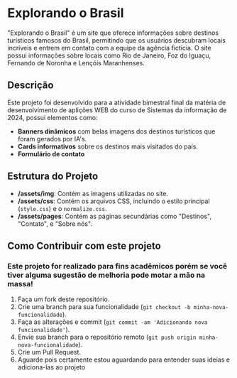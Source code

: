 # Explorando o Brasil

"Explorando o Brasil" é um site que oferece informações sobre destinos turísticos famosos do Brasil, permitindo que os usuários descubram locais incríveis e entrem em contato com a equipe da agência fictícia. O site possui informações sobre locais como Rio de Janeiro, Foz do Iguaçu, Fernando de Noronha e Lençóis Maranhenses.

## Descrição

Este projeto foi desenvolvido para a atividade bimestral final da matéria de desenvolvimento de aplições WEB do curso de Sistemas da informação de 2024, possuí elementos como:
- **Banners dinâmicos** com belas imagens dos destinos turísticos que foram gerados por IA's.
- **Cards informativos** sobre os destinos mais visitados do país.
- **Formulário de contato**

## Estrutura do Projeto

- **/assets/img**: Contém as imagens utilizadas no site.
- **/assets/css**: Contém os arquivos CSS, incluindo o estilo principal (`style.css`) e o `normalize.css`.
- **/assets/pages**: Contém as páginas secundárias como "Destinos", "Contato", e "Sobre nós".

## Como Contribuir com este projeto

### Este projeto for realizado para fins acadêmicos porém se você tiver alguma sugestão de melhoria pode motar a mão na massa!

1. Faça um fork deste repositório.
2. Crie uma branch para sua funcionalidade (`git checkout -b minha-nova-funcionalidade`).
3. Faça as alterações e commit (`git commit -am 'Adicionando nova funcionalidade'`).
4. Envie sua branch para o repositório remoto (`git push origin minha-nova-funcionalidade`).
5. Crie um Pull Request.
6. Aguarde pois certamente estou aguardando para entender suas ideias e adiciona-las ao projeto